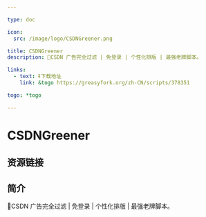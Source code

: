 ```yaml
---

type: doc

icon:
  src: /image/logo/CSDNGreener.png

title: CSDNGreener
description: 🍃CSDN 广告完全过滤 | 免登录 | 个性化排版 | 最强老牌脚本。

links:
  - text: ⏬下载地址
    link: &togo https://greasyfork.org/zh-CN/scripts/378351

togo: *togo

---
```


<ShowLogo />

# CSDNGreener

<ShowBreadcrumb />

## 资源链接

<ShowLinks />

## 简介

🍃CSDN 广告完全过滤 | 免登录 | 个性化排版 | 最强老牌脚本。
